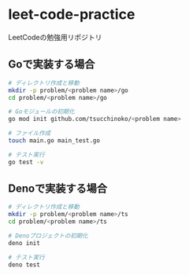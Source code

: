 # leet-code-practice

LeetCodeの勉強用リポジトリ

## Goで実装する場合

```bash
# ディレクトリ作成と移動
mkdir -p problem/<problem name>/go
cd problem/<problem name>/go

# Goモジュールの初期化
go mod init github.com/tsucchinoko/<problem name>

# ファイル作成
touch main.go main_test.go

# テスト実行
go test -v
```

## Denoで実装する場合

```bash
# ディレクトリ作成と移動
mkdir -p problem/<problem name>/ts
cd problem/<problem name>/ts

# Denoプロジェクトの初期化
deno init

# テスト実行
deno test
```
